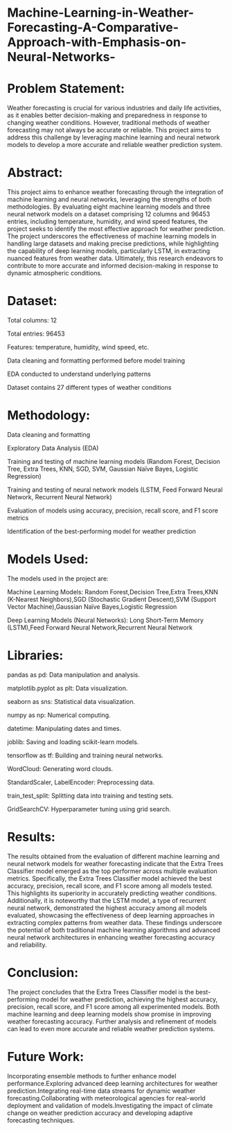 # Machine-Learning-in-Weather-Forecasting-A-Comparative-Approach-with-Emphasis-on-Neural-Networks-

# Problem Statement:
Weather forecasting is crucial for various industries and daily life activities, as it enables better decision-making and preparedness in response to changing weather conditions. However, traditional methods of weather forecasting may not always be accurate or reliable. This project aims to address this challenge by leveraging machine learning and neural network models to develop a more accurate and reliable weather prediction system.

# Abstract:
This project aims to enhance weather forecasting through the integration of machine learning and neural networks, leveraging the strengths of both methodologies. By evaluating eight machine learning models and three neural network models on a dataset comprising 12 columns and 96453 entries, including temperature, humidity, and wind speed features, the project seeks to identify the most effective approach for weather prediction. The project underscores the effectiveness of machine learning models in handling large datasets and making precise predictions, while highlighting the capability of deep learning models, particularly LSTM, in extracting nuanced features from weather data. Ultimately, this research endeavors to contribute to more accurate and informed decision-making in response to dynamic atmospheric conditions.

# Dataset:
Total columns: 12

Total entries: 96453

Features: temperature, humidity, wind speed, etc.

Data cleaning and formatting performed before model training

EDA conducted to understand underlying patterns

Dataset contains 27 different types of weather conditions

# Methodology:
Data cleaning and formatting

Exploratory Data Analysis (EDA)

Training and testing of machine learning models (Random Forest, Decision Tree, Extra Trees, KNN, SGD, SVM, Gaussian Naïve Bayes, Logistic Regression)

Training and testing of neural network models (LSTM, Feed Forward Neural Network, Recurrent Neural Network)

Evaluation of models using accuracy, precision, recall score, and F1 score metrics

Identification of the best-performing model for weather prediction

# Models Used:
The models used in the project are:

Machine Learning Models:
Random Forest,Decision Tree,Extra Trees,KNN (K-Nearest Neighbors),SGD (Stochastic Gradient Descent),SVM (Support Vector Machine),Gaussian Naïve Bayes,Logistic Regression

Deep Learning Models (Neural Networks):
Long Short-Term Memory (LSTM),Feed Forward Neural Network,Recurrent Neural Network

# Libraries:
pandas as pd: Data manipulation and analysis.

matplotlib.pyplot as plt: Data visualization.

seaborn as sns: Statistical data visualization.

numpy as np: Numerical computing.

datetime: Manipulating dates and times.

joblib: Saving and loading scikit-learn models.

tensorflow as tf: Building and training neural networks.

WordCloud: Generating word clouds.

StandardScaler, LabelEncoder: Preprocessing data.

train_test_split: Splitting data into training and testing sets.

GridSearchCV: Hyperparameter tuning using grid search.

# Results:
The results obtained from the evaluation of different machine learning and neural network models for weather forecasting indicate that the Extra Trees Classifier model emerged as the top performer across multiple evaluation metrics. Specifically, the Extra Trees Classifier model achieved the best accuracy, precision, recall score, and F1 score among all models tested. This highlights its superiority in accurately predicting weather conditions. Additionally, it is noteworthy that the LSTM model, a type of recurrent neural network, demonstrated the highest accuracy among all models evaluated, showcasing the effectiveness of deep learning approaches in extracting complex patterns from weather data. These findings underscore the potential of both traditional machine learning algorithms and advanced neural network architectures in enhancing weather forecasting accuracy and reliability.

# Conclusion:
The project concludes that the Extra Trees Classifier model is the best-performing model for weather prediction, achieving the highest accuracy, precision, recall score, and F1 score among all experimented models. Both machine learning and deep learning models show promise in improving weather forecasting accuracy. Further analysis and refinement of models can lead to even more accurate and reliable weather prediction systems.

# Future Work:
Incorporating ensemble methods to further enhance model performance.Exploring advanced deep learning architectures for weather prediction.Integrating real-time data streams for dynamic weather forecasting.Collaborating with meteorological agencies for real-world deployment and validation of models.Investigating the impact of climate change on weather prediction accuracy and developing adaptive forecasting techniques.
